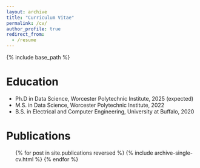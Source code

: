 ```yaml
---
layout: archive
title: "Curriculum Vitae"
permalink: /cv/
author_profile: true
redirect_from:
  - /resume
---
```


{% include base_path %}

<style> 
  a {
    color: #494e52;
  }
  a:link {
    text-decoration: none;
  }
  a:visited {
    text-decoration: none;
  }
  a:hover {
    text-decoration: underline;
  }
  a:active {
    text-decoration: underline;
  }
</style>

Education
======
* Ph.D in Data Science, Worcester Polytechnic Institute, 2025 (expected)
* M.S. in Data Science, Worcester Polytechnic Institute, 2022
* B.S. in Electrical and Computer Engineering, University at Buffalo, 2020

<!-- Work experience
======
* Spring 2024: Academic Pages Collaborator
  * Github University
  * Duties includes: Updates and improvements to template
  * Supervisor: The Users

* Fall 2015: Research Assistant
  * Github University
  * Duties included: Merging pull requests
  * Supervisor: Professor Hub

* Summer 2015: Research Assistant
  * Github University
  * Duties included: Tagging issues
  * Supervisor: Professor Git -->
  
<!-- Skills
======
* Skill 1
* Skill 2
  * Sub-skill 2.1
  * Sub-skill 2.2
  * Sub-skill 2.3
* Skill 3 -->

Publications
======
  <ul>{% for post in site.publications reversed %}
    {% include archive-single-cv.html %}
  {% endfor %}</ul>
  
<!-- Talks
======
  <ul>{% for post in site.talks reversed %}
    {% include archive-single-talk-cv.html  %}
  {% endfor %}</ul> -->
  
<!-- Teaching
======
  <ul>{% for post in site.teaching reversed %}
    {% include archive-single-cv.html %}
  {% endfor %}</ul>
  
Service and leadership
======
* Currently signed in to 43 different slack teams -->
